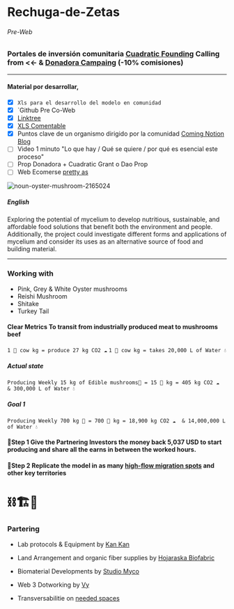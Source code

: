# Rechuga-de-Zetas
###### Pre-Web

### Portales de inversión comunitaria [Cuadratic Founding]() Calling from <<- & [Donadora Campaing](https://donadora.org/campanas) (-10% comisiones)

---
#### Material por desarrollar,

- [x] `Xls para el desarrollo del modelo en comunidad`
- [x] `Github Pre Co-Web 
- [x] [Linktree](https://linktr.ee/micelio.c.lab)
- [x] [XLS Comentable](https://docs.google.com/spreadsheets/d/1nqdlsuSvwbyVE9xZt7d6OHKgH1mekTMnp9fbu5s7iLE/edit?usp=sharing)
- [x] Puntos clave de un organismo dirigido por la comunidad [Coming Notion Blog](https://mirror.xyz/0xE62F15C0B55ef59dFcE2E5aD51dBfAceD87378Da/WbnGvzlFai8FxUa0lLj3aJGQ4fwjhdvly_bnoqU6FXA)
- [ ] Video 1 minuto "Lo que hay / Qué se quiere / por qué es esencial este proceso"
- [ ] Prop Donadora + Cuadratic Grant o Dao Prop
- [ ] Web Ecomerse [pretty as](https://southwestmushrooms.com/)

![noun-oyster-mushroom-2165024](https://user-images.githubusercontent.com/38388270/189502247-f23a44fa-9883-476a-a2f1-83c380103b23.png)


##### English

Exploring the potential of mycelium to develop nutritious, sustainable, and affordable food solutions that benefit both the environment and people. Additionally, the project could investigate different forms and applications of mycelium and consider its uses as an alternative source of food and building material.

---

### Working with

- Pink, Grey & White Oyster mushrooms
- Reishi Mushroom
- Shitake
- Turkey Tail

#### Clear Metrics To transit from industrially produced meat to mushrooms beef

`1 🐄 cow kg = produce 27 kg CO2 ☁`
`1 🐄 cow kg = takes 20,000 L of Water 💧`

##### Actual state

`Producing Weekly 15 kg of Edible mushrooms🍄 = 15 🐄 kg = 405 kg CO2 ☁  & 300,000 L of Water 💧`

##### Goal 1
`Producing Weekly 700 kg 🍄 = 700 🐄 kg = 18,900 kg CO2 ☁  & 14,000,000 L of Water 💧`

#### 📍Step 1 Give the Partnering Investors the money back 5,037 USD to start producing and share all the earns in between the worked hours.

#### 📍Step 2 Replicate the model in as many [high-flow migration spots](https://www.youtube.com/watch?v=C8xQ__PkE9M&ab_channel=DWEspa%C3%B1ol) and other key territories 

# ⛓️🏗️🔗

### Partering

- Lab protocols & Equipment by [Kan Kan](https://www.instagram.com/kan_kan_sc/)

- Land Arrangement and organic fiber supplies by [Hojaraska Biofabric](https://www.facebook.com/Kuau8)

- Biomaterial Developments by [Studio Myco](https://www.instagram.com/studiomyco/)

- Web 3 Dotworking by [Vy](https://linktr.ee/vy.oi)

- Transversabilitie on [needed spaces](https://fm4pasolibre.org/)


